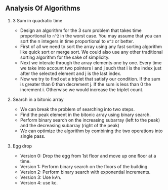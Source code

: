 ## Analysis Of Algorithms

1. 3 Sum in quadratic time
   - Design an algorithm for the 3 sum problem that takes time proportional to `n^2` in the worst case. You may assume that you can sort the n integers in time proportional to `n^2` or better.
   - First of all we need to sort the array using any fast sorting algorithm like quick sort or merge sort. We could also use any other traditional sorting algorithm for the sake of simplicity.
   - Next we interate through the array elements one by one. Every time we take into account two pointers i and j such that i is the index just after the selected element and j is the last index.
   - Now we try to find out a triplet that satisfy our condition. If the sum is greater than 0 than decrement j. If the sum is less than 0 the increment i. Otherwise we would increase the triplet count.

2. Search in a bitonic array
   - We can break the problem of searching into two steps.
   - Find the peak element in the bitonic array using binary search.
   - Perform binary search on the increasing subarray (left to the peak) and the decreasing subarray (right of the peak)
   - We can optimize the algorithm by combining the two operations into single pass.
   
3. Egg drop
   - Version 0: Drop the egg from 1st floor and move up one floor at a time.
   - Version 1: Perform binary search on the floors of the building.
   - Version 2: Perform binary search with exponential increments.
   - Version 3: Use k√n.
   - Version 4: use kc.